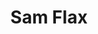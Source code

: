 ---
title: Sam Flax
address: 1800 E. Colonial Drive
city: Orlando
state: Florida
country: United States
phone: 407-898-9785
website: samflaxorlando.com
weburl: https://www.samflaxorlando.com
ecommerce: false
type: stores
---
